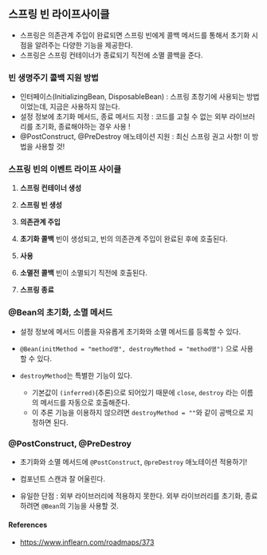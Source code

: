 ## 스프링 빈 라이프사이클
- 스프링은 의존관계 주입이 완료되면 스프링 빈에게 콜백 메서드를 통해서 초기화 시점을 알려주는 다양한 기능을 제공한다.
- 스프링은 스프링 컨테이너가 종료되기 직전에 소멸 콜백을 준다.


### 빈 생명주기 콜백 지원 방법
  - 인터페이스(InitializingBean, DisposableBean) : 스프링 초창기에 사용되는 방법이었는데, 지금은 사용하지 않는다.
  - 설정 정보에 초기화 메서드, 종료 메서드 지정 : 코드를 고칠 수 없는 외부 라이브러리를 초기화, 종료해야하는 경우 사용 !
  - @PostConstruct, @PreDestroy 애노테이션 지원 : 최신 스프링 권고 사항! 이 방법을 사용할 것!


### 스프링 빈의 이벤트 라이프 사이클

1. **스프링 컨테이너 생성**


2. **스프링 빈 생성**


3. **의존관계 주입**


4. **초기화 콜백**
빈이 생성되고, 빈의 의존관계 주입이 완료된 후에 호출된다.


5. **사용**


6. **소멸전 콜백**
빈이 소멸되기 직전에 호출된다.


7. **스프링 종료**


### @Bean의 초기화, 소멸 메서드

- 설정 정보에 메서드 이름을 자유롭게 초기화와 소멸 메서드를 등록할 수 있다.


- `@Bean(initMethod = "method명", destroyMethod = "method명")` 으로 사용할 수 있다.


- `destroyMethod`는 특별한 기능이 있다.
  - 기본값이 `(inferred)`(추론)으로 되어있기 때문에 `close`, `destroy` 라는 이름의 메서드를 자동으로 호출해준다.
  - 이 추론 기능을 이용하지 않으려면 `destroyMethod = ""`와 같이 공백으로 지정하면 된다.



### @PostConstruct, @PreDestroy

- 초기화와 소멸 메서드에 `@PostConstruct`, `@preDestroy` 애노테이션 적용하기!


- 컴포넌트 스캔과 잘 어울린다.


- 유일한 단점 : 외부 라이브러리에 적용하지 못한다. 외부 라이브러리를 초기화, 종료하려면 `@Bean`의 기능을 사용할 것.


#### References
- https://www.inflearn.com/roadmaps/373